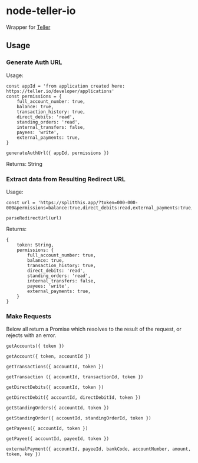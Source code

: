 # node-teller-io

Wrapper for [Teller](https://teller.io)

## Usage

### Generate Auth URL

Usage:

```
const appId = 'from application created here: https://teller.io/developer/applications'
const permissions = {
	full_account_number: true,
	balance: true,
	transaction_history: true,
	direct_debits: 'read',
	standing_orders: 'read',
	internal_transfers: false,
	payees: 'write',
	external_payments: true,
}

generateAuthUrl({ appId, permissions })
```

Returns: String

### Extract data from Resulting Redirect URL

Usage:
```
const url = 'https://splitthis.app/?token=000-000-000&permissions=balance:true,direct_debits:read,external_payments:true,full_account_number:true,payees:write,standing_orders:read,transaction_history:true'

parseRedirectUrl(url)
```
Returns: 
```
{
	token: String,
	permissions: {
		full_account_number: true,
		balance: true,
		transaction_history: true,
		direct_debits: 'read',
		standing_orders: 'read',
		internal_transfers: false,
		payees: 'write',
		external_payments: true,
	}
}
```

### Make Requests

Below all return a Promise which resolves to the result of the request, or rejects with an error.

`getAccounts({ token })`

`getAccount({ token, accountId })`


`getTransactions({ accountId, token })`

`getTransaction ({ accountId, transactionId, token })`


`getDirectDebits({ accountId, token })`

`getDirectDebit({ accountId, directDebitId, token })`


`getStandingOrders({ accountId, token })`

`getStandingOrder({ accountId, standingOrderId, token })`


`getPayees({ accountId, token })`

`getPayee({ accountId, payeeId, token })`

`externalPayment({ accountId, payeeId, bankCode, accountNumber, amount, token, key })`
